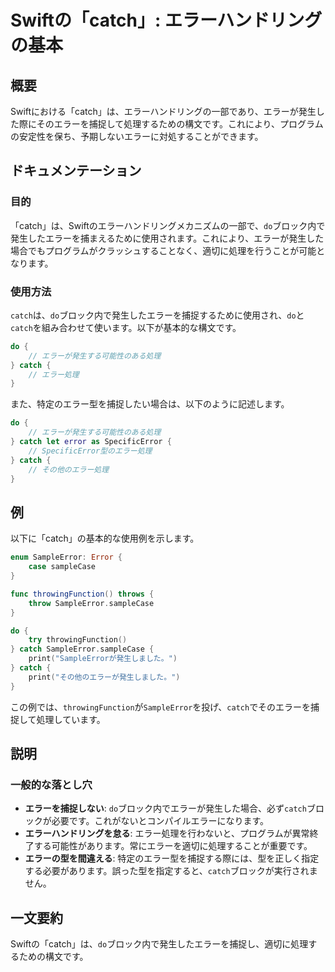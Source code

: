 <!--
Meta Description: # Swiftの「catch」: エラーハンドリングの基本 ## 概要 Swiftにおける「catch」は、エラーハンドリングの一部であり、エラーが発生した際にそのエラーを捕捉して処理するための構文です。これにより、プログラムの安定性を保ち、予期しないエラーに対処することができます。 ## ドキュメ...
Meta Keywords: catch, sampleerror, swift, samplecase, throwingfunction
-->

# Swiftの「catch」: エラーハンドリングの基本

## 概要
Swiftにおける「catch」は、エラーハンドリングの一部であり、エラーが発生した際にそのエラーを捕捉して処理するための構文です。これにより、プログラムの安定性を保ち、予期しないエラーに対処することができます。

## ドキュメンテーション
### 目的
「catch」は、Swiftのエラーハンドリングメカニズムの一部で、`do`ブロック内で発生したエラーを捕まえるために使用されます。これにより、エラーが発生した場合でもプログラムがクラッシュすることなく、適切に処理を行うことが可能となります。

### 使用方法
`catch`は、`do`ブロック内で発生したエラーを捕捉するために使用され、`do`と`catch`を組み合わせて使います。以下が基本的な構文です。

```swift
do {
    // エラーが発生する可能性のある処理
} catch {
    // エラー処理
}
```

また、特定のエラー型を捕捉したい場合は、以下のように記述します。

```swift
do {
    // エラーが発生する可能性のある処理
} catch let error as SpecificError {
    // SpecificError型のエラー処理
} catch {
    // その他のエラー処理
}
```

## 例
以下に「catch」の基本的な使用例を示します。

```swift
enum SampleError: Error {
    case sampleCase
}

func throwingFunction() throws {
    throw SampleError.sampleCase
}

do {
    try throwingFunction()
} catch SampleError.sampleCase {
    print("SampleErrorが発生しました。")
} catch {
    print("その他のエラーが発生しました。")
}
```

この例では、`throwingFunction`が`SampleError`を投げ、`catch`でそのエラーを捕捉して処理しています。

## 説明
### 一般的な落とし穴
- **エラーを捕捉しない**: `do`ブロック内でエラーが発生した場合、必ず`catch`ブロックが必要です。これがないとコンパイルエラーになります。
- **エラーハンドリングを怠る**: エラー処理を行わないと、プログラムが異常終了する可能性があります。常にエラーを適切に処理することが重要です。
- **エラーの型を間違える**: 特定のエラー型を捕捉する際には、型を正しく指定する必要があります。誤った型を指定すると、`catch`ブロックが実行されません。

## 一文要約
Swiftの「catch」は、`do`ブロック内で発生したエラーを捕捉し、適切に処理するための構文です。